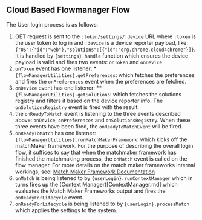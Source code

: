 ## Cloud Based Flowmanager Flow

The User login process is as follows:

1. GET request is sent to the `:token/settings/:device` URL where `:token` is the user token to log in and `:device` is a device reporter payload, like: `{"OS":{"id":"web"},"solutions":[{"id":"org.chrome.cloud4chrome"}]}`. It is handled by `{settings}.handle` function which ensures the device payload is valid and fires two events: `onToken` and `onDevice`
1. `onToken` event has one listener:
  *`{flowManagerUtilities}.getPreferences`: which fetches the preferences and fires the `onPreferences` event when the preferences are fetched.
1. `onDevice` event has one listener:
** `{flowManagerUtilities}.getSolutions`: which fetches the solutions registry and filters it based on the device reporter info. The `onSolutionsRegistry` event is fired with the result.
1. the `onReadyToMatch` event is listening to the three events described above: `onDevice`, `onPreferences` and `onSolutionsRegistry`. When these three events have been fired, the `onReadyToMatchEvent` will be fired.
1. `onReadyToMatch` has one listener:
 `{flowManagerUtitilies}.runMatchMakerFramework`: which kicks off the matchMaker framework. For the purpose of describing the overall login flow, it suffices to say that when the matchmaker framework has finished the matchmaking process, the `onMatch` event is called on the flow manager. For more details on the match maker frameworks internal workings, see: [Match Maker Framework Documentation](MatchMakerFramework.md)
1. `onMatch` is being listened to by `{userLogin}.runContextManager` which in turns fires up the (Context Manager)[ContextManager.md] which evaluates the Match Maker Frameworks output and fires the `onReadyForLifecycle` event.
1. `onReadyForLifecycle` is being listened to by `{userLogin}.processMatch` which applies the settings to the system.




